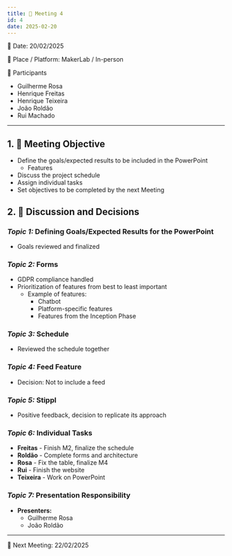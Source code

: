 ```yaml
---
title: 📝 Meeting 4 
id: 4
date: 2025-02-20
---
```

📅 Date: 20/02/2025

📍 Place / Platform: MakerLab / In-person

👥 Participants

- Guilherme Rosa
- Henrique Freitas
- Henrique Teixeira
- João Roldão
- Rui Machado

---

## 1. 🎯 Meeting Objective

- Define the goals/expected results to be included in the PowerPoint
    - Features
- Discuss the project schedule
- Assign individual tasks
- Set objectives to be completed by the next Meeting

## 2. 💬 Discussion and Decisions

### *Topic 1:* **Defining Goals/Expected Results for the PowerPoint**

- Goals reviewed and finalized

### *Topic 2:* **Forms**

- GDPR compliance handled
- Prioritization of features from best to least important
    - Example of features:
        - Chatbot
        - Platform-specific features
        - Features from the Inception Phase

### *Topic 3:* **Schedule**

- Reviewed the schedule together

### *Topic 4:* **Feed Feature**

- Decision: Not to include a feed

### *Topic 5:* **Stippl**

- Positive feedback, decision to replicate its approach

### *Topic 6:* **Individual Tasks**

- **Freitas** - Finish M2, finalize the schedule
- **Roldão** - Complete forms and architecture
- **Rosa** - Fix the table, finalize M4
- **Rui** - Finish the website
- **Teixeira** - Work on PowerPoint

### *Topic 7:* **Presentation Responsibility**

- **Presenters:**
    - Guilherme Rosa
    - João Roldão

---

📅 Next Meeting: 22/02/2025